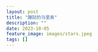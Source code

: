 ```yaml
---
layout: post
title: "蹦跶的马里奥"
description: ""
date: 2023-10-05
feature_image: images/stars.jpeg
tags: []
---
```



